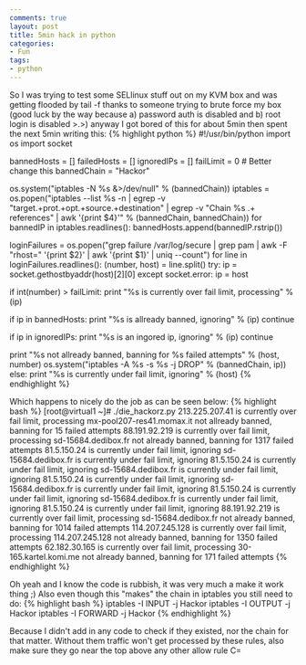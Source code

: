 ```yaml
---
comments: true
layout: post
title: 5min hack in python
categories:
- Fun
tags:
- python
---
```


So I was trying to test some SELlinux stuff out on my KVM box and was getting flooded by tail -f thanks to someone trying to brute force my box (good luck by the way because a) password auth is disabled and b) root login is disabled >.>) anyway I got bored of this for about 5min then spent the next 5min writing this:
{% highlight python %}
#!/usr/bin/python
import os
import socket

bannedHosts = []
failedHosts = []
ignoredIPs = []
failLimit = 0 # Better change this
bannedChain = "Hackor"

os.system("iptables -N %s &>/dev/null" % (bannedChain))
iptables = os.popen("iptables --list %s -n | egrep -v \"target.+prot.+opt.+source.+destination\" | egrep -v \"Chain %s .+ references\" | awk '{print $4}'" % (bannedChain, bannedChain))
for bannedIP in iptables.readlines():
 bannedHosts.append(bannedIP.rstrip())

loginFailures = os.popen("grep failure /var/log/secure | grep pam | awk -F \"rhost=\" '{print $2}' | awk '{print $1}' | uniq --count")
for line in loginFailures.readlines():
 (number, host) = line.split()
 try:
 ip = socket.gethostbyaddr(host)[2][0]
 except socket.error:
 ip = host

if int(number) > failLimit:
 print "%s is currently over fail limit, processing" % (ip)

if ip in bannedHosts:
 print "%s is allready banned, ignoring" % (ip)
 continue

if ip in ignoredIPs:
 print "%s is an ingored ip, ignoring" % (ip)
 continue

print "%s not allready banned, banning for %s failed attempts" % (host, number)
 os.system("iptables -A %s -s %s -j DROP" % (bannedChain, ip))
 else:
 print "%s is currently under fail limit, ignoring" % (host)
{% endhighlight %}

Which happens to nicely do the job as can be seen below:
{% highlight bash %}
[root@virtual1 ~]# ./die_hackorz.py
213.225.207.41 is currently over fail limit, processing
mx-pool207-res41.momax.it not allready banned, banning for 15 failed attempts
88.191.92.219 is currently over fail limit, processing
sd-15684.dedibox.fr not already banned, banning for 1317 failed attempts
81.5.150.24 is currently under fail limit, ignoring
sd-15684.dedibox.fr is currently under fail limit, ignoring
81.5.150.24 is currently under fail limit, ignoring
sd-15684.dedibox.fr is currently under fail limit, ignoring
81.5.150.24 is currently under fail limit, ignoring
sd-15684.dedibox.fr is currently under fail limit, ignoring
81.5.150.24 is currently under fail limit, ignoring
sd-15684.dedibox.fr is currently under fail limit, ignoring
81.5.150.24 is currently under fail limit, ignoring
88.191.92.219 is currently over fail limit, processing
sd-15684.dedibox.fr not already banned, banning for 1014 failed attempts
114.207.245.128 is currently over fail limit, processing
114.207.245.128 not already banned, banning for 1350 failed attempts
62.182.30.165 is currently over fail limit, processing
30-165.kartel.komi.me not already banned, banning for 171 failed attempts
{% endhighlight %}

Oh yeah and I know the code is rubbish, it was very much a make it work thing ;) Also even though this "makes" the chain in iptables you still need to do:
{% highlight bash %}
iptables -I INPUT -j Hackor
iptables -I OUTPUT -j Hackor
iptables -I FORWARD -j Hackor
{% endhighlight %}

Because I didn't add in any code to check if they existed, nor the chain for that matter. Without them traffic won't get processed by these rules, also make sure they go near the top above any other allow rule C=

